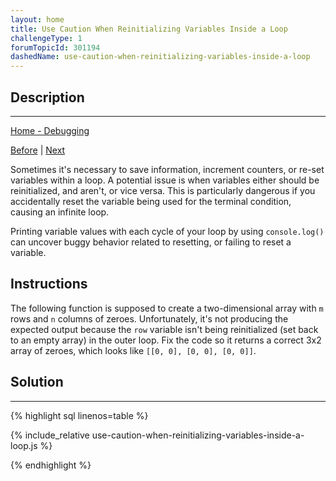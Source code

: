 ```yaml
---
layout: home
title: Use Caution When Reinitializing Variables Inside a Loop
challengeType: 1
forumTopicId: 301194
dashedName: use-caution-when-reinitializing-variables-inside-a-loop
---
```


<div class="row">
<div class="columnStmt" markdown="1">

## Description
------

[Home - Debugging](README.html)

[Before](./catch-off-by-one-errors-when-using-indexing.md)  | [Next](./prevent-infinite-loops-with-a-valid-terminal-condition.md)

Sometimes it's necessary to save information, increment counters, or re-set variables within a loop. A potential issue is when variables either should be reinitialized, and aren't, or vice versa. This is particularly dangerous if you accidentally reset the variable being used for the terminal condition, causing an infinite loop.

Printing variable values with each cycle of your loop by using `console.log()` can uncover buggy behavior related to resetting, or failing to reset a variable.

## Instructions 

The following function is supposed to create a two-dimensional array with `m` rows and `n` columns of zeroes. Unfortunately, it's not producing the expected output because the `row` variable isn't being reinitialized (set back to an empty array) in the outer loop. Fix the code so it returns a correct 3x2 array of zeroes, which looks like `[[0, 0], [0, 0], [0, 0]]`.

</div>
<div class="columnSol" markdown="1">

## Solution
------

{% highlight sql linenos=table %}

{% include_relative use-caution-when-reinitializing-variables-inside-a-loop.js %}

{% endhighlight %}

</div>
</div>

